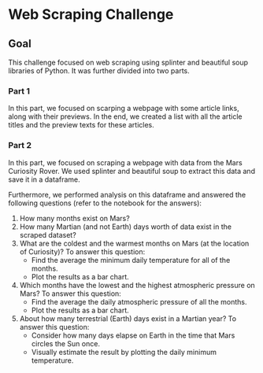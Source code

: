 # Web Scraping Challenge

## Goal

This challenge focused on web scraping using splinter and beautiful soup libraries of Python. It was further divided into two parts.

### Part 1

In this part, we focused on scarping a webpage with some article links, along with their previews. In the end, we created a list with all the article titles and the preview texts for these articles.

### Part 2

In this part, we focused on scraping a webpage with data from the Mars Curiosity Rover. We used splinter and beautiful soup to extract this data and save it in a dataframe.

Furthermore, we performed analysis on this dataframe and answered the following questions (refer to the notebook for the answers):
1. How many months exist on Mars?
2. How many Martian (and not Earth) days worth of data exist in the scraped dataset?
3. What are the coldest and the warmest months on Mars (at the location of Curiosity)? To answer this question:
    * Find the average the minimum daily temperature for all of the months.
    * Plot the results as a bar chart.
4. Which months have the lowest and the highest atmospheric pressure on Mars? To answer this question:
    * Find the average the daily atmospheric pressure of all the months.
    * Plot the results as a bar chart.
5. About how many terrestrial (Earth) days exist in a Martian year? To answer this question:
    * Consider how many days elapse on Earth in the time that Mars circles the Sun once.
    * Visually estimate the result by plotting the daily minimum temperature.
